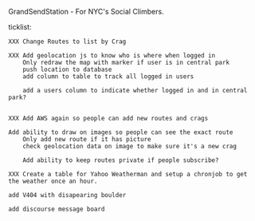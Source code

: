 GrandSendStation - For NYC's Social Climbers.

ticklist:

	XXX Change Routes to list by Crag
	
	XXX Add geolocation js to know who is where when logged in
		Only redraw the map with marker if user is in central park
		push location to database
		add column to table to track all logged in users
		
		add a users column to indicate whether logged in and in central park?


	XXX Add AWS again so people can add new routes and crags
	
	Add ability to draw on images so people can see the exact route
		Only add new route if it has picture
		check geolocation data on image to make sure it's a new crag
		
		Add ability to keep routes private if people subscribe?

	XXX Create a table for Yahoo Weatherman and setup a chronjob to get the weather once an hour.

	add V404 with disapearing boulder

	add discourse message board

	